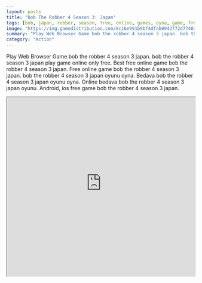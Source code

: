 ```yaml
---
layout: posts
title: "Bob The Robber 4 Season 3: Japan"
tags: [bob, japan, robber, season, free, online, games, oyna, game, free, games, play, play, games]
image: "https://img.gamedistribution.com/8c16e991b9bf4dfab0942772d77483f7.jpg"
summary: "Play Web Browser Game bob the robber 4 season 3 japan. bob the robber 4 season 3 japan play game online only free. Best free online game bob the robber 4 season 3 japan. Free online game bob the robber 4 season 3 japan. bob the robber 4 season 3 japan oyunu oyna. Bedava bob the robber 4 season 3 japan oyunu oyna. Online bedava bob the robber 4 season 3 japan oyunu. Android, ios free game bob the robber 4 season 3 japan."
category: "Action"
---
```


Play Web Browser Game bob the robber 4 season 3 japan. bob the robber 4 season 3 japan play game online only free. Best free online game bob the robber 4 season 3 japan. Free online game bob the robber 4 season 3 japan. bob the robber 4 season 3 japan oyunu oyna. Bedava bob the robber 4 season 3 japan oyunu oyna. Online bedava bob the robber 4 season 3 japan oyunu. Android, ios free game bob the robber 4 season 3 japan.

<iframe width="100%" height="480px;" src="https://html5.gamedistribution.com/8c16e991b9bf4dfab0942772d77483f7/"></iframe>